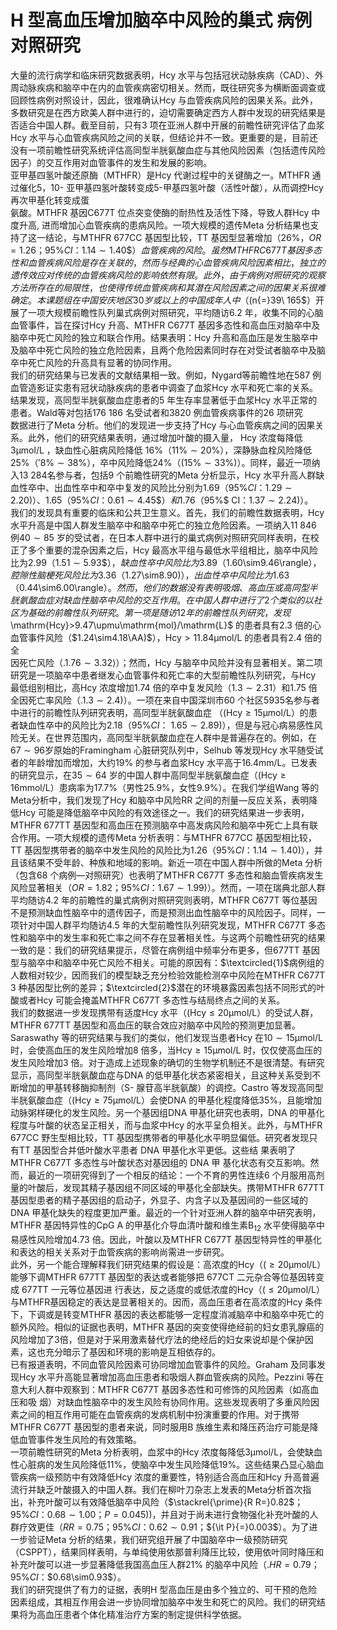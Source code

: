 # H 型高血压增加脑卒中风险的巢式 病例对照研究  
大量的流行病学和临床研究数据表明，Hcy 水平与包括冠状动脉疾病（CAD）、外周动脉疾病和脑卒中在内的血管疾病密切相关。然而，既往研究多为横断面调查或回顾性病例对照设计，因此，很难确认Hcy 与血管疾病风险的因果关系。此外，多数研究是在西方欧美人群中进行的，迫切需要确定西方人群中发现的研究结果是否适合中国人群。截至目前，只有3 项在亚洲人群中开展的前瞻性研究评估了血浆Hcy 水平与心血管疾病风险之间的关联，但结论并不一致。更重要的是，目前还没有一项前瞻性研究系统评估高同型半胱氨酸血症与其他风险因素（包括遗传风险因子）的交互作用对血管事件的发生和发展的影响。  
亚甲基四氢叶酸还原酶（MTHFR）是Hcy 代谢过程中的关键酶之一。MTHFR 通过催化5，10- 亚甲基四氢叶酸转变成5-甲基四氢叶酸（活性叶酸），从而调控Hcy 再次甲基化转变成蛋  
氨酸。MTHFR 基因C677T 位点突变使酶的耐热性及活性下降，导致人群Hcy 中度升高, 进而增加心血管疾病的患病风险。一项大规模的遗传Meta 分析结果也支持了这一结论，与MTHFR 677CC 基因型比较，TT 基因型显著增加（$26\%$，$O R{=}1.26$；$95\%C I$：$1.14\sim1.40\$）血管疾病的风险。虽然MTHFR C677T 基因多态性和血管疾病风险是存在关联的，然而与经典的心血管疾病风险因素相比，独立的遗传效应对传统的血管疾病风险的影响依然有限。此外，由于病例对照研究的观察方法所存在的局限性，也使得传统血管疾病和其潜在风险因素之间的因果关系很难确定。  
本课题组在中国安庆地区30 岁或以上的中国成年人中（$(n{=}39\ 165$）开展了一项大规模前瞻性队列巢式病例对照研究，平均随访6.2 年，收集不同的心脑血管事件，旨在探讨Hcy 升高、MTHFR C677T 基因多态性和高血压对脑卒中及脑卒中死亡风险的独立和联合作用。结果表明：Hcy 升高和高血压是发生脑卒中及脑卒中死亡风险的独立危险因素，且两个危险因素同时存在对受试者脑卒中及脑卒中死亡风险的升高具有显著的协同作用。  
我们的研究结果与已发表的文献结果相一致。例如，Nygard等前瞻性地在587 例血管造影证实患有冠状动脉疾病的患者中调查了血浆Hcy 水平和死亡率的关系。结果发现，高同型半胱氨酸血症患者的5 年生存率显著低于血浆Hcy 水平正常的患者。Wald等对包括176 186 名受试者和3820 例血管疾病事件的26 项研究  
数据进行了Meta 分析。他们的发现进一步支持了Hcy 与心血管疾病之间的因果关系。此外，他们的研究结果表明，通过增加叶酸的摄入量， Hcy  浓度每降低 $3\upmu\mathrm{mol}/\mathrm{L}$ ，缺血性心脏病风险降低 $16\%$（$11\%\sim20\%$），深静脉血栓风险降低$25\%$（$'8\%\sim38\%$），卒中风险降低$24\%$（$(15\%\sim33\%)$）。同样，最近一项纳入13 284名参与者，包括9 个前瞻性研究的Meta 分析显示，Hcy 水平升高人群缺血性卒中、出血性卒中和卒中复发的风险比分别为1.69（$95\%C I$：$1.29\sim2.20)$）、1.65（$95\%C I$：$0.61\sim4.45\$）和1.76（$95\%$ CI：$1.37\sim2.24)$）。  
我们的发现具有重要的临床和公共卫生意义。首先，我们的前瞻性数据表明，Hcy 水平升高是中国人群发生脑卒中和脑卒中死亡的独立危险因素。一项纳入11 846 例$40\sim85$ 岁的受试者，在日本人群中进行的巢式病例对照研究同样表明，在校正了多个重要的混杂因素之后，Hcy 最高水平组与最低水平组相比，脑卒中风险比为2.99（$1.51\sim5.93\$），缺血性卒中风险比为3.89（$1.60\sim9.46\rangle$），腔隙性脑梗死风险比为3.36（$1.27\sim8.90)$），出血性卒中风险比为1.63（$0.44\sim6.00\rangle$）。然而，他们的数据没有表明吸烟、高血压或高同型半胱氨酸血症对缺血性脑卒中风险的交互作用。在中国人群中进行了2 个类似的以社区为基础的前瞻性队列研究。第一项是随访12 年的前瞻性队列研究，发现$\mathrm{Hcy}>9.47\upmu\mathrm{mol}/\mathrm{L}$ 的患者具有2.3 倍的心血管事件风险（$1.24\sim4.18\AA)$），$\mathrm{Hcy}>11.84\upmu\mathrm{mol}/\mathrm{L}$ 的患者具有2.4 倍的全  
因死亡风险（$.1.76\sim3.32\rangle$）；然而，Hcy 与脑卒中风险并没有显著相关。第二项研究是一项脑卒中患者继发心血管事件和死亡率的大型前瞻性队列研究，与Hcy 最低组别相比，高Hcy 浓度增加1.74 倍的卒中复发风险（$1.3\sim2.31$）和1.75 倍全因死亡率风险（$.1.3\sim2.4)$）。一项在来自中国深圳市60 个社区5935名参与者中进行的前瞻性队列研究表明，高同型半胱氨酸血症
（$(\mathrm{Hcy}\geqslant15\upmu\mathrm{mol}/\mathrm{L}$）的患者缺血性卒中的风险比为2.18（$95\%C I$：
$1.65\sim2.89)$），但是与冠心病易感性风险无关。在世界范围内，高同型半胱氨酸血症在人群中是普遍存在的。例如，在$67\sim96$岁原始的Framingham 心脏研究队列中，Selhub 等发现Hcy 水平随受试者的年龄增加而增加，大约$19\%$ 的参与者血浆Hcy 水平高于$16.4\mathrm{mm}/\mathrm{L}$。已发表的研究显示，在$35\sim64$ 岁的中国人群中高同型半胱氨酸血症（$(\mathrm{Hcy}\geqslant16\mathrm{mmol/L}$）患病率为$17.7\%$（男性$25.9\%$，女性$9.9\%$）。在我们学组Wang 等的Meta分析中，我们发现了Hcy 和脑卒中风险RR 之间的剂量—反应关系，表明降低Hcy 可能是降低脑卒中风险的有效途径之一。我们的研究结果进一步表明，MTHFR 677TT 基因型和高血压在预测脑卒中高发病风险和脑卒中死亡上具有联合作用。一项大规模的遗传Meta 分析表明：与MTHFR 677CC 基因型相比较，TT 基因型携带者的脑卒中发生风险的风险比为1.26（$95\%C I$：$1.14\sim1.40)$），并且该结果不受年龄、种族和地域的影响。新近一项在中国人群中所做的Meta 分析（包含68 个病例—对照研究）也表明了MTHFR C677T 多态性和脑血管疾病发生风险显著相关（$O R{=}1.82$；$95\%C I$：$1.67\sim1.99)$）。然而，一项在瑞典北部人群平均随访4.2 年的前瞻性的巢式病例对照研究则表明，MTHFR C677T 等位基因不是预测缺血性脑卒中的遗传因子，而是预测出血性脑卒中的风险因子。同样，一项针对中国人群平均随访4.5 年的大型前瞻性队列研究发现，MTHFR C677T 多态性和脑卒中的发生率和死亡率之间不存在显著相关性。与这两个前瞻性研究的结果一致的是：我们的研究结果提示，尽管在病例组中频率分布更多，但677TT 基因型与脑卒中和脑卒中死亡风险不相关。可能的原因有：$\textcircled{1}$病例组的人数相对较少，因而我们的模型缺乏充分检验效能检测卒中风险在MTHFR C677T 3 种基因型比例的差异；$\textcircled{2}$潜在的环境暴露因素包括不同形式的叶酸或者Hcy 可能会掩盖MTHFR C677T 多态性与结局终点之间的关系。  
我们的数据进一步发现携带有适度Hcy 水平（$\left(\mathrm{Hcy}\leqslant20\upmu\mathrm{mol}/\right.$L）的受试人群，MTHFR 677TT 基因型和高血压的联合效应对脑卒中风险的预测更加显著。Saraswathy 等的研究结果与我们的类似，他们发现当患者Hcy 在$10\sim15\upmu\mathrm{mol}/\mathrm{L}$ 时，会使高血压的发生风险增加8 倍多，当$\mathrm{Hcy}\geqslant15\upmu\mathrm{mol}/\mathrm{L}$ 时，仅仅使高血压的发生风险增加3 倍。对于造成上述现象的确切的生物学机制还不是很清楚。有研究显示，高同型半胱氨酸血症与DNA 的低甲基化状态紧密相关，且这种关系受到不断增加的甲基转移酶抑制剂（S- 腺苷高半胱氨酸）的调控。Castro 等发现高同型半胱氨酸血症（$(\mathrm{Hcy}\geqslant75\upmu\mathrm{mol}/\mathrm{L}$）会使DNA 的甲基化程度降低$35\%$，且能增加动脉粥样硬化的发生风险。另一个基因组DNA 甲基化研究也表明，DNA 的甲基化程度与叶酸的状态呈正相关，而与血浆中Hcy 的水平呈负相关。此外，与MTHFR 677CC 野生型相比较，TT 基因型携带者的甲基化水平明显偏低。研究者发现只有TT  基因型合并低叶酸水平患者 DNA  甲基化水平更低。这些结 果表明了 MTHFR C677T  多态性与叶酸状态对基因组的 DNA  甲 基化状态有交互影响。然而，最近的一项研究得到了一个相反的结论：一个不育的男性连续6 个月服用高剂量的叶酸后，发现其精子基因组不同区域的甲基化全部缺失。携带MTHFR 677TT 基因型患者的精子基因组的启动子，外显子、内含子以及基因间的一些区域的DNA 甲基化缺失的程度更加严重。最近的一个针对亚洲人群的脑卒中研究表明，MTHFR 基因特异性的CpG A 的甲基化介导血清叶酸和维生素$\mathrm{B}_{12}$ 水平使得脑卒中易感性风险增加4.73 倍。因此，叶酸以及MTHFR C677T 基因型特异性的甲基化和表达的相关关系对于血管疾病的影响尚需进一步研究。  
此外，另一个能合理解释我们研究结果的假设是：高浓度的Hcy（$(\geqslant20\upmu\mathrm{mol}/\mathrm{L}$）能够下调MTHFR 677TT 基因型的表达或者能够把 677CT  二元杂合等位基因转变成 677TT  一元等位基因进 行表达，反之适度的或低浓度的Hcy（$(\leq20\upmu\mathrm{mol}/\mathrm{L}$）与MTHFR基因稳定的表达是显著相关的。因而，高血压患者在高浓度的Hcy 条件下，下调或是转变MTHFR 基因的表达都能够一定程度消减脑卒中和脑卒中死亡的额外风险。相似的证据也表明，MTHFR 基因的突变使得绝经前的妇女患乳腺癌的风险增加了3倍，但是对于采用激素替代疗法的绝经后的妇女来说却是个保护因素，这也充分暗示了基因和环境的影响是互相依存的。  
已有报道表明，不同血管风险因素可协同增加血管事件的风险。Graham 及同事发现Hcy 水平升高能显著增加高血压患者和吸烟人群血管疾病的风险。Pezzini 等在意大利人群中观察到：MTHFR C677T  基因多态性和可修饰的风险因素（如高血压和吸 烟）对缺血性脑卒中的发生风险有协同作用。这些发现表明了多重风险因素之间的相互作用可能在血管疾病的发病机制中扮演重要的作用。对于携带MTHFR C677T 基因型的患者来说，同时服用B 族维生素和降压药治疗可能是降低血管事件发生风险的有效策略。  
一项前瞻性研究的Meta 分析表明，血浆中的Hcy 浓度每降低$3\upmu\mathrm{mol}/\mathrm{L}$，会使缺血性心脏病的发生风险降低$11\%$，使脑卒中发生风险降低$19\%$。这些结果凸显心脑血管疾病一级预防中有效降低Hcy 浓度的重要性，特别适合高血压和Hcy 升高普遍流行并缺乏叶酸摄入的中国人群。我们在柳叶刀杂志上发表的Meta分析首次指出，补充叶酸可以有效降低脑卒中风险（$\stackrel{\prime}{R R=}0.82$；$95\%C I$：$0.68\sim1.00$；$P{=}0.045)$)，并且对于尚未进行食物强化补充叶酸的人群疗效更佳（$R R{=}0.75$；$95\%C I$：$0.62\sim0.91$；${\it P}{=}0.003$）。为了进一步验证Meta 分析的结果，我们研究组开展了中国脑卒中一级预防研究（CSPPT），结果同样表明，与单纯使用依那普利降压比较，使用依叶同时降压和补充叶酸可以进一步显著降低我国高血压人群$21\%$ 的脑卒中风险（$.H R{=}0.79$；$95\%C I$：$0.68\sim0.93\$）。  
我们的研究提供了有力的证据，表明H 型高血压是由多个独立的、可干预的危险因素组成，其相互作用会进一步协同增加脑卒中发生和死亡的风险。我们的研究结果将为高血压患者个体化精准治疗方案的制定提供科学依据。  
